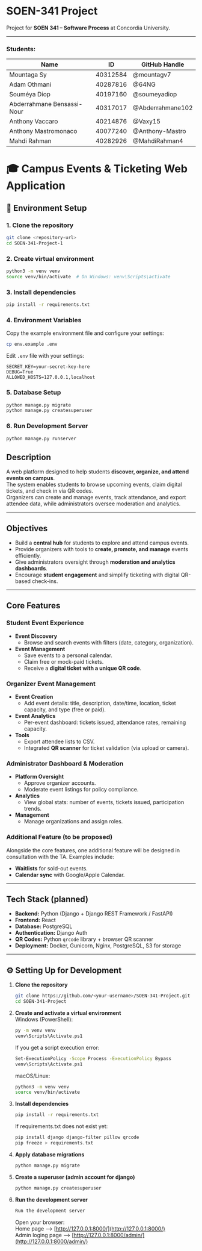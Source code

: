# SOEN-341 Project

Project for **SOEN 341 – Software Process** at Concordia University.

---
### Students:

| Name                       | ID       | GitHub Handle    |
|----------------------------|----------|------------------|
| Mountaga Sy                | 40312584 | @mountagv7       |
| Adam Othmani               | 40287816 | @64NG            |
| Souméya Diop               | 40197160 | @soumeyadiop     |
| Abderrahmane Bensassi-Nour | 40317017 | @Abderrahmane102 |
| Anthony Vaccaro            | 40214876 | @Vaxy15          |
| Anthony Mastromonaco       | 40077240 | @Anthony-Mastro  |
| Mahdi Rahman               | 40282926 | @MahdiRahman4    |

   
# 🎓 Campus Events & Ticketing Web Application

## 🔧 Environment Setup

### 1. Clone the repository
```bash
git clone <repository-url>
cd SOEN-341-Project-1
```

### 2. Create virtual environment
```bash
python3 -m venv venv
source venv/bin/activate  # On Windows: venv\Scripts\activate
```

### 3. Install dependencies
```bash
pip install -r requirements.txt
```

### 4. Environment Variables
Copy the example environment file and configure your settings:
```bash
cp env.example .env
```

Edit `.env` file with your settings:
```env
SECRET_KEY=your-secret-key-here
DEBUG=True
ALLOWED_HOSTS=127.0.0.1,localhost
```

### 5. Database Setup
```bash
python manage.py migrate
python manage.py createsuperuser
```

### 6. Run Development Server
```bash
python manage.py runserver
```

## Description
A web platform designed to help students **discover, organize, and attend events on campus**.  
The system enables students to browse upcoming events, claim digital tickets, and check in via QR codes.  
Organizers can create and manage events, track attendance, and export attendee data, while administrators oversee moderation and analytics.  


---

## Objectives
- Build a **central hub** for students to explore and attend campus events.
- Provide organizers with tools to **create, promote, and manage** events efficiently.
- Give administrators oversight through **moderation and analytics dashboards**.
- Encourage **student engagement** and simplify ticketing with digital QR-based check-ins.

---

## Core Features

### Student Event Experience
- **Event Discovery**  
  - Browse and search events with filters (date, category, organization).  
- **Event Management**  
  - Save events to a personal calendar.  
  - Claim free or mock-paid tickets.  
  - Receive a **digital ticket with a unique QR code**.  

### Organizer Event Management
- **Event Creation**  
  - Add event details: title, description, date/time, location, ticket capacity, and type (free or paid).  
- **Event Analytics**  
  - Per-event dashboard: tickets issued, attendance rates, remaining capacity.  
- **Tools**  
  - Export attendee lists to CSV.  
  - Integrated **QR scanner** for ticket validation (via upload or camera).  

### Administrator Dashboard & Moderation
- **Platform Oversight**  
  - Approve organizer accounts.  
  - Moderate event listings for policy compliance.  
- **Analytics**  
  - View global stats: number of events, tickets issued, participation trends.  
- **Management**  
  - Manage organizations and assign roles.  

### Additional Feature (to be proposed)
Alongside the core features, one additional feature will be designed in consultation with the TA. Examples include:
- **Waitlists** for sold-out events.  
- **Calendar sync** with Google/Apple Calendar.  

---

## Tech Stack (planned)
- **Backend:** Python (Django + Django REST Framework / FastAPI)  
- **Frontend:** React  
- **Database:** PostgreSQL  
- **Authentication:** Django Auth 
- **QR Codes:** Python `qrcode` library + browser QR scanner  
- **Deployment:** Docker, Gunicorn, Nginx, PostgreSQL, S3 for storage  


---

## ⚙️ Setting Up for Development

1. **Clone the repository**
   ```bash
   git clone https://github.com/<your-username>/SOEN-341-Project.git
   cd SOEN-341-Project
   ```

2. **Create and activate a virtual environment**  
   Windows (PowerShell): 
   ```bash
   py -m venv venv
   venv\Scripts\Activate.ps1
   ```
   If you get a script execution error:
   ```bash 
   Set-ExecutionPolicy -Scope Process -ExecutionPolicy Bypass
   venv\Scripts\Activate.ps1
   ```
   macOS/Linux:
   ```bash
   python3 -m venv venv
   source venv/bin/activate
   ```

3. **Install dependencies**
   ```bash
   pip install -r requirements.txt
   ```
   If requirements.txt does not exist yet:
   ```bash
   pip install django django-filter pillow qrcode
   pip freeze > requirements.txt
   ```
4. **Apply database migrations**   
   ```bash
   python manage.py migrate
   ```
5. **Create a superuser (admin account for django)**
   ```bash
   python manage.py createsuperuser
   ```
6. **Run the development server**
   ```bash
   Run the development server
   ```
   Open your browser:  
   Home page --> [http://127.0.0.1:8000/](http://127.0.0.1:8000/)  
   Admin loging page --> [http://127.0.0.1:8000/admin/](http://127.0.0.1:8000/admin/)